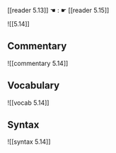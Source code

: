 [[reader 5.13]] ☚ : ☛ [[reader 5.15]]

![[5.14]]

## Commentary

![[commentary 5.14]]

## Vocabulary

![[vocab 5.14]]

## Syntax

![[syntax 5.14]]

